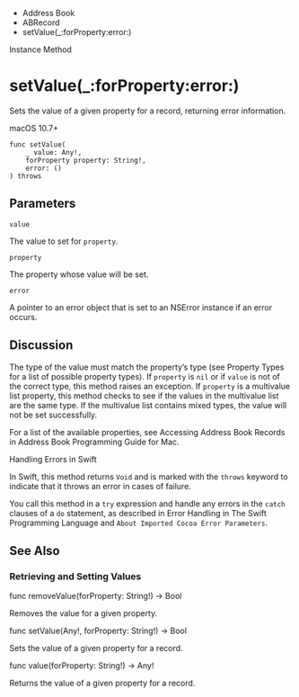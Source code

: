 

- Address Book
- ABRecord
-  setValue(\_:forProperty:error:) 

Instance Method

# setValue(\_:forProperty:error:)

Sets the value of a given property for a record, returning error information.

macOS 10.7+

``` source
func setValue(
    _ value: Any!,
    forProperty property: String!,
    error: ()
) throws
```

## Parameters 

`value`  

The value to set for `property`.

`property`  

The property whose value will be set.

`error`  

A pointer to an error object that is set to an NSError instance if an error occurs.

## Discussion

The type of the value must match the property’s type (see Property Types for a list of possible property types). If `property` is `nil` or if `value` is not of the correct type, this method raises an exception. If `property` is a multivalue list property, this method checks to see if the values in the multivalue list are the same type. If the multivalue list contains mixed types, the value will not be set successfully.

For a list of the available properties, see Accessing Address Book Records in Address Book Programming Guide for Mac.

Handling Errors in Swift

In Swift, this method returns `Void` and is marked with the `throws` keyword to indicate that it throws an error in cases of failure.

You call this method in a `try` expression and handle any errors in the `catch` clauses of a `do` statement, as described in Error Handling in The Swift Programming Language and `About Imported Cocoa Error Parameters`.

## See Also

### Retrieving and Setting Values

func removeValue(forProperty: String!) -> Bool

Removes the value for a given property.

func setValue(Any!, forProperty: String!) -> Bool

Sets the value of a given property for a record.

func value(forProperty: String!) -> Any!

Returns the value of a given property for a record.

